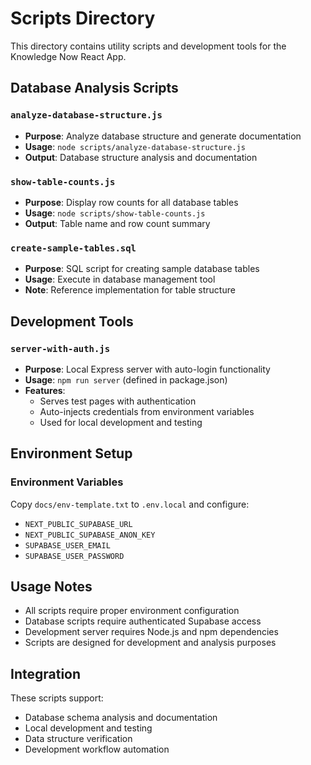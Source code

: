 # Scripts Directory

This directory contains utility scripts and development tools for the Knowledge Now React App.

## Database Analysis Scripts

### `analyze-database-structure.js`
- **Purpose**: Analyze database structure and generate documentation
- **Usage**: `node scripts/analyze-database-structure.js`
- **Output**: Database structure analysis and documentation

### `show-table-counts.js`
- **Purpose**: Display row counts for all database tables
- **Usage**: `node scripts/show-table-counts.js`
- **Output**: Table name and row count summary

### `create-sample-tables.sql`
- **Purpose**: SQL script for creating sample database tables
- **Usage**: Execute in database management tool
- **Note**: Reference implementation for table structure

## Development Tools

### `server-with-auth.js`
- **Purpose**: Local Express server with auto-login functionality
- **Usage**: `npm run server` (defined in package.json)
- **Features**: 
  - Serves test pages with authentication
  - Auto-injects credentials from environment variables
  - Used for local development and testing

## Environment Setup

### Environment Variables
Copy `docs/env-template.txt` to `.env.local` and configure:
- `NEXT_PUBLIC_SUPABASE_URL`
- `NEXT_PUBLIC_SUPABASE_ANON_KEY`
- `SUPABASE_USER_EMAIL`
- `SUPABASE_USER_PASSWORD`

## Usage Notes

- All scripts require proper environment configuration
- Database scripts require authenticated Supabase access
- Development server requires Node.js and npm dependencies
- Scripts are designed for development and analysis purposes

## Integration

These scripts support:
- Database schema analysis and documentation
- Local development and testing
- Data structure verification
- Development workflow automation
